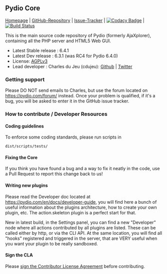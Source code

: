 ## Pydio Core

[Homepage](https://pydio.com/) |
[GitHub-Repository](https://github.com/pydio/pydio-core) |
[Issue-Tracker](https://github.com/pydio/pydio-core/issues) |
 [![Codacy Badge](https://api.codacy.com/project/badge/3b5cafea44e949e789d1928687e04032)](https://www.codacy.com/app/charles_3085/pydio-core) |
 [![Build Status](https://travis-ci.org/pydio/pydio-core.svg)](https://travis-ci.org/pydio/pydio-core)

This is the main source code repository of Pydio (formerly AjaXplorer), containing all the PHP server and HTML5 Web GUI.

* Latest Stable release : 6.4.1
* Latest Dev release : 6.3.1 (was RC4 for Pydio 6.4.0)
* License: [AGPLv3](https://www.gnu.org/licenses/agpl.html)
* Lead developer  : Charles du Jeu (cdujeu): [Github](https://github.com/cdujeu) | [Twitter](https://twitter.com/Pydio)


### Getting support

Please DO NOT send emails to Charles, but use the forum located on https://pydio.com/forum/ instead. Once your problem is qualified, if it's a bug, you will be asked to enter it in the GitHub issue tracker.

### How to contribute / Developer Resources

#### Coding guidelines

To enforce some coding standards, please run scripts in
```
dist/scripts/tests/
```

#### Fixing the Core

If you think you have found a bug and a way to fix it neatly in the code, use a Pull Request to report this change back to us! 

#### Writing new plugins

Please read the Developer doc located at https://pydio.com/en/docs/developer-guide, you will find here a bunch of useful information about the plugins architecture, how to create your own plugin, etc. The action.skeleton plugin is a perfect start for that. 

New in latest build, in the Settings panel, you can find a new "Developer" node where all actions contributed by all plugins are listed. These can be called either by http, or via the CLI API. At the same location, you will find all "hooks" registered and triggered in the server, that are VERY useful when you want your plugin to be really sandboxed.  

#### Sign the CLA

Please [sign the Contributor License Agreement](https://pydio.com/en/community/contribute/contributor-license-agreement-cla) before contributing.
